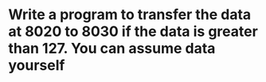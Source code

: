 # Write a program to transfer the data at 8020 to 8030 if the data is greater than 127. You can assume data yourself